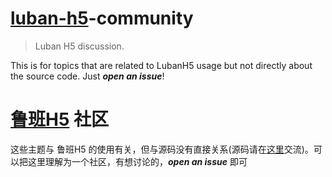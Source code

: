 # [luban-h5](https://github.com/ly525/luban-h5)-community
> Luban H5 discussion. 

This is for topics that are related to LubanH5 usage but not directly about the source code. Just ***open an issue***!

# [鲁班H5](https://github.com/ly525/luban-h5) 社区
这些主题与 鲁班H5 的使用有关，但与源码没有直接关系(源码请在[这里](https://github.com/ly525/luban-h5/issues)交流)。可以把这里理解为一个社区，有想讨论的，***open an issue*** 即可


